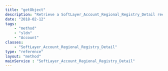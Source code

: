 ```yaml
---
title: "getObject"
description: "Retrieve a SoftLayer_Account_Regional_Registry_Detail record."
date: "2018-02-12"
tags:
    - "method"
    - "sldn"
    - "Account"
classes:
    - "SoftLayer_Account_Regional_Registry_Detail"
type: "reference"
layout: "method"
mainService : "SoftLayer_Account_Regional_Registry_Detail"
---
```

